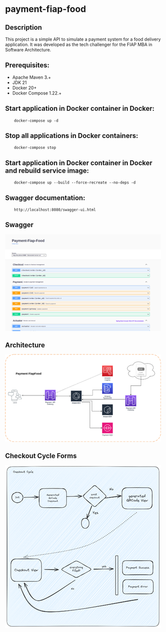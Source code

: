 # payment-fiap-food

## Description

This project is a simple API to simulate a payment system for a food delivery application. It was developed as the tech challenger for the FIAP MBA in Software Architecture.

## Prerequisites:
- Apache Maven 3.+
- JDK 21
- Docker 20+
- Docker Compose 1.22.+

## Start application in Docker container in Docker:
```
    docker-compose up -d
```

## Stop all applications in Docker containers:
```
    docker-compose stop
```

## Start application in Docker container in Docker and rebuild service image:
```
    docker-compose up --build --force-recreate --no-deps -d 
```

## Swagger documentation:
```
    http://localhost:8080/swagger-ui.html
```

## Swagger
![img_1.png](img_1.png)

## Architecture
![payment.png](payment.png)

## Checkout Cycle Forms
![img.png](img.png)